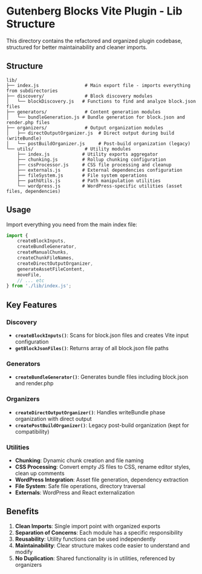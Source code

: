 # Gutenberg Blocks Vite Plugin - Lib Structure

This directory contains the refactored and organized plugin codebase, structured for better maintainability and cleaner imports.

## Structure

```
lib/
├── index.js                 # Main export file - imports everything from subdirectories
├── discovery/               # Block discovery modules
│   └── blockDiscovery.js   # Functions to find and analyze block.json files
├── generators/              # Content generation modules
│   └── bundleGeneration.js # Bundle generation for block.json and render.php files
├── organizers/              # Output organization modules
│   ├── directOutputOrganizer.js  # Direct output during build (writeBundle)
│   └── postBuildOrganizer.js     # Post-build organization (legacy)
└── utils/                   # Utility modules
    ├── index.js            # Utility exports aggregator
    ├── chunking.js         # Rollup chunking configuration
    ├── cssProcessor.js     # CSS file processing and cleanup
    ├── externals.js        # External dependencies configuration
    ├── fileSystem.js       # File system operations
    ├── pathUtils.js        # Path manipulation utilities
    └── wordpress.js        # WordPress-specific utilities (asset files, dependencies)
```

## Usage

Import everything you need from the main index file:

```javascript
import {
	createBlockInputs,
	createBundleGenerator,
	createManualChunks,
	createChunkFileNames,
	createDirectOutputOrganizer,
	generateAssetFileContent,
	moveFile,
	// ... etc
} from './lib/index.js';
```

## Key Features

### Discovery
- **`createBlockInputs()`**: Scans for block.json files and creates Vite input configuration
- **`getBlockJsonFiles()`**: Returns array of all block.json file paths

### Generators
- **`createBundleGenerator()`**: Generates bundle files including block.json and render.php

### Organizers
- **`createDirectOutputOrganizer()`**: Handles writeBundle phase organization with direct output
- **`createPostBuildOrganizer()`**: Legacy post-build organization (kept for compatibility)

### Utilities
- **Chunking**: Dynamic chunk creation and file naming
- **CSS Processing**: Convert empty JS files to CSS, rename editor styles, clean up comments
- **WordPress Integration**: Asset file generation, dependency extraction
- **File System**: Safe file operations, directory traversal
- **Externals**: WordPress and React externalization

## Benefits

1. **Clean Imports**: Single import point with organized exports
2. **Separation of Concerns**: Each module has a specific responsibility
3. **Reusability**: Utility functions can be used independently
4. **Maintainability**: Clear structure makes code easier to understand and modify
5. **No Duplication**: Shared functionality is in utilities, referenced by organizers
